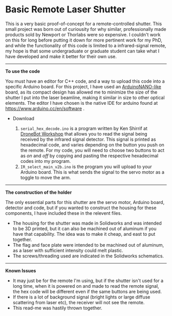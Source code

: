 # Basic Remote Laser Shutter
<html>
<p>
  This is a very basic proof-of-concept for a remote-controlled shutter. This small project was born out of curiousity for why similar, professionally made products sold by Newport or Thorlabs were so expensive. I couldn't work on this for long before putting it down for more pertinent work for my PhD, and while the functionality of this code is limited to a infrared-signal remote, my hope is that some undergraduate or graduate student can take what I have developed and make it better for their own use.
  </p>
  <hr></hr>
  <b>To use the code</b>
  <p>You must have an editor for C++ code, and a way to upload this code into a specific Arduino board. For this project, I have used an <a href="https://store-usa.arduino.cc/products/arduino-nano/">ArduinoNANO-like</a> board, as its compact design has allowed me to minimize the size of the shutter I put into the laser beamline, making it similar in size to other optical elements. The editor I have chosen is the native IDE for arduino found at <a href="https://www.arduino.cc/en/software">https://www.arduino.cc/en/software</a> .</p>
  <ul>
  <li>Download </li>
  <ol>
    <li><code>serial_hex_decode.ino</code> is a program written by Ken Shirrif at <a href="http://dronebotworkshop.com">DroneBot Workshop</a> that allows you to read the signal being received by the infrared signal detector. This signal is printed as hexadecimal code, and varies depending on the button you push on the remote. For my code, you will need to choose two buttons to act as <i>on</i> and <i>off</i> by copying and pasting the respective hexadecimal codes into my program.</li>
  <li> <code>IR_select_main_v2b.ino</code> is the program you will upload to your Arduino board. This is what sends the signal to the servo motor as a toggle to move the arm.</li>
  </ol>
  </ul> 
  <hr></hr>
  <b>The construction of the holder</b>
  <p>The only essential parts for this shutter are the servo motor, Arduino board, detector and code, but if you wanted to construct the housing for these components, I have included these in the relevent files.</p>
  <ul>
  <li>The housing for the shutter was made in Solidworks and was intended to be 3D printed, but it can also be machined out of aluminum if you have that capability. The idea was to make it cheap, and east to put together.</li>
  <li>The flag and face plate were intended to be machined out of aluminum, as a laser with sufficient intensity could melt plastic.</li>
  <li>The screws/threading used are indicated in the Solidworks schematics.</li>
  </ul>
  <hr></hr>
  <b>Known Issues</b>
  <ul>
  <li>It may just be for the remote I'm using, but if the shutter isn't used for a long time, when it is powered on and made to read the remote signal, the hex code will be different even if the same buttons are being used. </li>
  <li>If there is a lot of background signal (bright lights or large diffuse scattering from laser etc), the receiver will not see the remote.</li>
  <li>This read-me was hastily thrown together.</li>
</ul>
</html>
